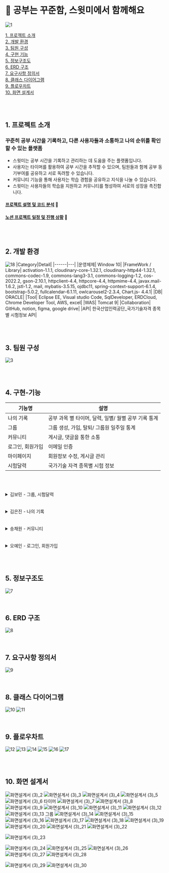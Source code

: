 # 📖 공부는 꾸준함, 스윗미에서 함께해요
![1](https://github.com/Voming/swithme_source/assets/68582465/6e7ab9f9-e296-40ea-9559-2d5e58ed717f)

[1. 프로젝트 소개](#1-프로젝트-소개) <br>
[2. 개발 환경](#2-개발-환경) <br>
[3. 팀원 구성](#3-팀원-구성) <br>
[4. 구현 기능](#4-구현-기능) <br>
[5. 정보구조도](#5-정보구조도) <br>
[6. ERD 구조](#6-ERD-구조)  <br>
[7. 요구사항 정의서](#7-요구사항-정의서) <br>
[8. 클래스 다이어그램](#8-클래스-다이어그램) <br>
[9. 플로우차트](#9-플로우차트) <br>
[10. 화면 설계서](#10-화면-설계서) <br>


<br><br>

## 1. 프로젝트 소개
### 꾸준히 공부 시간을 기록하고, 다른 사용자들과 소통하고 나의 순위를 확인할 수 있는 플랫폼
- 스윗미는 공부 시간을 기록하고 관리하는 데 도움을 주는 플랫폼입니다.
- 사용자는 타이머를 활용하여 공부 시간을 추적할 수 있으며, 팀원들과 함께 공부 동기부여를 공유하고 서로 독려할 수 있습니다.
- 커뮤니티 기능을 통해 사용자는 학습 경험을 공유하고 지식을 나눌 수 있습니다.
- 스윗미는 사용자들의 학습을 지원하고 커뮤니티를 형성하여 서로의 성장을 촉진합니다.

#### [프로젝트 설명 및 코드 분석](https://www.figma.com/proto/xAiLZ6P8yXdaAN7QEstJXU/%EC%B5%9C%EC%A2%85-%EB%B0%9C%ED%91%9C%EC%9E%90%EB%A3%8C?node-id=4-257&starting-point-node-id=4%3A257&t=JWPhIwmTihvmOVIX-1) 🔗
#### [노션 프로젝트 일정 및 진행 상황](https://gratis-thread-070.notion.site/9304877f2dfb404d982dd4c44ae7cde6?v=7a0312303cc345889207a4a49d44a125&pvs=4) 🔗

<br><br>

## 2. 개발 환경
![18](https://github.com/Voming/swithme_source/assets/68582465/364d040f-8fa8-4bf8-9b05-a0444b1d0eee)
|Category|Detail|
|------|---|
|운영체제| Window 10|
|FrameWork / Library| activation-1.1.1, cloudinary-core-1.32.1, cloudinary-http44-1.32.1, commons-codec-1.9, commons-lang3-3.1, commons-logging-1.2, cos-2022.2, gson-2.10.1, httpclient-4.4, httpcore-4.4, httpmime-4.4, javax.mail-1.6.2, jstl-1.2, mail, mybatis-3.5.15, ojdbc11, spring-context-support-6.1.4, bootstrap-5.0.2, fullcalendar-6.1.11, owlcarousel2-2.3.4, Chart.js- 4.4.1|
|DB| ORACLE|
|Tool| Eclipse EE, Visual studio Code, SqlDeveloper, ERDCloud, Chrome Developer Tool, AWS, excel|
|WAS| Tomcat 9|
|Collaboration| GitHub, notion, figma,  google drive|
|API| 한국산업인력공단_국가기술자격 종목별 시험정보 API|

<br><br>

## 3. 팀원 구성
![3](https://github.com/Voming/swithme_source/assets/68582465/d98b68eb-f6f0-468e-beec-133d196d123d)

<br><br>

## 4. 구현-기능
|기능명|설명|
|------|---|
|나의 기록|공부 과목 별 타이머, 달력, 일별/ 월별 공부 기록 통계|
|그룹|그룹 생성, 가입, 탈퇴/ 그룹원 일주일 통계|
|커뮤니티|게시글, 댓글을 통한 소통|
|로그인, 회원가입|이메일 인증|
|마이페이지|회원정보 수정, 게시글 관리|
|시험달력|국가기술 자격 종목별 시험 정보|

<br><br>
<details>
<summary>김보민 - 그룹, 시험달력</summary>
<div markdown="1">   
<img alt="image" src="https://github.com/Voming/swithme_source/assets/68582465/49dd1e7b-6054-449b-a8ee-49ccb7ec7b98"> 
<img alt="image" src="https://github.com/Voming/swithme_source/assets/68582465/5341362f-c9f5-49c0-b0cc-a8f4230452d5"> 
  
<img alt="image" src="https://github.com/Voming/swithme_source/assets/68582465/6afa568a-c937-40b0-99d6-3fb3c3350f29"> 
<img alt="image" src="https://github.com/Voming/swithme_source/assets/68582465/86ac5f30-3843-45e9-96e9-30fc0b6d4a91"> 
<img alt="image" src="https://github.com/Voming/swithme_source/assets/68582465/2053c7bb-f624-4f43-96be-ae217ab7f50c"> 

<img alt="image" src="https://github.com/Voming/swithme_source/assets/68582465/cda84719-921c-4d5c-86f7-d05affce3957"> 
<img alt="image" src="https://github.com/Voming/swithme_source/assets/68582465/b39c96d4-4d8c-46a6-b56e-9f7d19cc20a3"> 

<img alt="image" src="https://github.com/Voming/swithme_source/assets/68582465/0c788643-8953-4324-b5e5-577fe77724e4"> 
<img alt="image" src="https://github.com/Voming/swithme_source/assets/68582465/7cc59fab-6c84-40c3-8131-f6fcbd39dd26"> 
<img alt="image" src="https://github.com/Voming/swithme_source/assets/68582465/81d7570c-2d43-4287-8787-d215e80a06c8"> 
<img alt="image" src="https://github.com/Voming/swithme_source/assets/68582465/81d7570c-2d43-4287-8787-d215e80a06c8"> 

<img alt="image" src="https://github.com/Voming/swithme_source/assets/68582465/e7851796-3dbd-4190-8e75-b2a659bec21c"> 
<img alt="image" src="https://github.com/Voming/swithme_source/assets/68582465/9a55f707-8b34-4765-b310-e6569e1e0874"> 
<img alt="image" src="https://github.com/Voming/swithme_source/assets/68582465/753005a5-f575-4471-b7cb-3b09440a195b"> 

<img alt="image" src="https://github.com/Voming/swithme_source/assets/68582465/5f65119f-451f-4ee5-bfe0-bf4bd2a25259"> 
<img alt="image" src="https://github.com/Voming/swithme_source/assets/68582465/9987fecf-a905-44ec-8936-cf34bf648132"> 

<img alt="image" src="https://github.com/Voming/swithme_source/assets/68582465/a3eb4215-eaa1-4fd3-a139-4d618c53e90f"> 
<img alt="image" src="https://github.com/Voming/swithme_source/assets/68582465/698d2611-10af-4570-8095-8f205b158a1a"> 

<img alt="image" src="https://github.com/Voming/swithme_source/assets/68582465/f0cacbc5-00a7-4ca5-afaf-693ab350dcd5"> 
<img alt="image" src="https://github.com/Voming/swithme_source/assets/68582465/0227a467-46d5-4f91-95a2-e78a4df445a7"> 

<img alt="image" src="https://github.com/Voming/swithme_source/assets/68582465/649fe7c1-f2b0-4eec-b9fe-f2605de4b7a1"> 
<img alt="image" src="https://github.com/Voming/swithme_source/assets/68582465/073025bc-0f9b-4391-b455-5b164b4fd01c"> 
<img alt="image" src="https://github.com/Voming/swithme_source/assets/68582465/893f6bd2-e10e-4564-a4fb-65fa92a7dd87"> 
<img alt="image" src="https://github.com/Voming/swithme_source/assets/68582465/bbf09a6d-9549-4509-85e1-53eb0c7467ab"> 

<img alt="image" src="https://github.com/Voming/swithme_source/assets/68582465/e2036c64-2b2f-4b0f-83cf-8e623bb046fc"> 
<img alt="image" src="https://github.com/Voming/swithme_source/assets/68582465/16302b3a-3422-464e-95ad-3b1c3452dfd9"> 

</div>
</details>
<br><br>
<details>
<summary>김은진 - 나의 기록</summary>
<div markdown="1">   
<img alt="image" src="https://github.com/Voming/swithme_source/assets/68582465/12688ab7-ac28-4018-9fcf-3363c60653ba"> 
<img alt="image" src="https://github.com/Voming/swithme_source/assets/68582465/f4f94df7-26b3-4361-bb03-a053bb379b8d"> 
<img alt="image" src="https://github.com/Voming/swithme_source/assets/68582465/cdc5ac2b-6cfc-4d01-afc6-c2f6f0a52c5e"> 
<img alt="image" src="https://github.com/Voming/swithme_source/assets/68582465/d5d9079c-1721-4d29-a4c3-20996f4fc930"> 
<img alt="image" src="https://github.com/Voming/swithme_source/assets/68582465/9cfc13d2-6324-4174-8d68-44ceaf996b3f"> 
<img alt="image" src="https://github.com/Voming/swithme_source/assets/68582465/b41daeae-3256-4d77-b1c3-0bc571a2abe8"> 
<img alt="image" src="https://github.com/Voming/swithme_source/assets/68582465/423863a5-e8a8-4e5a-bb7a-00a443d437ba"> 

<img alt="image" src="https://github.com/Voming/swithme_source/assets/68582465/5fee6f4d-fd82-45e0-aa10-52b845eabb70"> 
<img alt="image" src="https://github.com/Voming/swithme_source/assets/68582465/a6d08c0e-1aeb-4ed4-9348-890c75029a5b"> 
<img alt="image" src="https://github.com/Voming/swithme_source/assets/68582465/e39bd221-1956-404d-8594-9069ee6ecf29"> 
<img alt="image" src="https://github.com/Voming/swithme_source/assets/68582465/33858661-9339-4538-bf9f-747b093355c3"> 
<img alt="image" src="https://github.com/Voming/swithme_source/assets/68582465/5e29a934-a37a-4815-9e21-5ba3d04b982f"> 
<img alt="image" src="https://github.com/Voming/swithme_source/assets/68582465/8039a8d1-dfa0-4f1a-ad69-5c56cf2e2d14"> 
</div>
</details>
<br><br>
<details>
<summary>송채원 - 커뮤니티</summary>
<div markdown="1">   
<img alt="image" src="https://github.com/Voming/swithme_source/assets/68582465/c81a8280-23b9-41bc-a9b3-96487bc01f96"> 
<img alt="image" src="https://github.com/Voming/swithme_source/assets/68582465/6237058c-ab38-4488-9088-22e6a91d1425"> 
<img alt="image" src="https://github.com/Voming/swithme_source/assets/68582465/e31b7beb-2a33-4f1b-9668-66401fb1ff3b"> 
<img alt="image" src="https://github.com/Voming/swithme_source/assets/68582465/0db35354-1b39-46c9-bb0b-6f6176099b5a"> 
<img alt="image" src="https://github.com/Voming/swithme_source/assets/68582465/f05fa797-5c0d-4bcb-b275-47199dd96a11"> 
<img alt="image" src="https://github.com/Voming/swithme_source/assets/68582465/2a0c5178-d246-42bb-ab25-6f0afdea0d61"> 
<img alt="image" src="https://github.com/Voming/swithme_source/assets/68582465/b6dcc438-8195-4289-8686-1710b2933b02"> 
<img alt="image" src="https://github.com/Voming/swithme_source/assets/68582465/dd59a096-d0da-4da7-8b56-dbf8ef89fa04"> 
<img alt="image" src="https://github.com/Voming/swithme_source/assets/68582465/b992463b-15a8-4a4c-b8a2-859d7b251f99"> 
<img alt="image" src="https://github.com/Voming/swithme_source/assets/68582465/4e3f0157-521f-418d-9a0c-79f1ff51e395"> 
<img alt="image" src="https://github.com/Voming/swithme_source/assets/68582465/deb6c423-e21c-4172-8a21-1cae189cd2ea"> 
<img alt="image" src="https://github.com/Voming/swithme_source/assets/68582465/5f07ce6a-18ec-4b62-b596-15a744c306dd"> 
</div>
</details>
<br><br>
<details>
<summary>오예인 - 로그인, 회원가입</summary>
<div markdown="1">   
<img alt="image" src="https://github.com/Voming/swithme_source/assets/68582465/c81a8280-23b9-41bc-a9b3-96487bc01f96"> 
<img alt="image" src="https://github.com/Voming/swithme_source/assets/68582465/6237058c-ab38-4488-9088-22e6a91d1425"> 
<img alt="image" src="https://github.com/Voming/swithme_source/assets/68582465/e31b7beb-2a33-4f1b-9668-66401fb1ff3b"> 
<img alt="image" src="https://github.com/Voming/swithme_source/assets/68582465/0db35354-1b39-46c9-bb0b-6f6176099b5a"> 
<img alt="image" src="https://github.com/Voming/swithme_source/assets/68582465/f05fa797-5c0d-4bcb-b275-47199dd96a11"> 
<img alt="image" src="https://github.com/Voming/swithme_source/assets/68582465/2a0c5178-d246-42bb-ab25-6f0afdea0d61"> 
<img alt="image" src="https://github.com/Voming/swithme_source/assets/68582465/b6dcc438-8195-4289-8686-1710b2933b02"> 
<img alt="image" src="https://github.com/Voming/swithme_source/assets/68582465/dd59a096-d0da-4da7-8b56-dbf8ef89fa04"> 
<img alt="image" src="https://github.com/Voming/swithme_source/assets/68582465/b992463b-15a8-4a4c-b8a2-859d7b251f99"> 
<img alt="image" src="https://github.com/Voming/swithme_source/assets/68582465/4e3f0157-521f-418d-9a0c-79f1ff51e395"> 
<img alt="image" src="https://github.com/Voming/swithme_source/assets/68582465/deb6c423-e21c-4172-8a21-1cae189cd2ea"> 
<img alt="image" src="https://github.com/Voming/swithme_source/assets/68582465/5f07ce6a-18ec-4b62-b596-15a744c306dd"> 
</div>
</details>




<br><br>
## 5. 정보구조도
![7](https://github.com/Voming/swithme_source/assets/68582465/46b01899-6cc6-4dbd-9676-be5fbeec04ea)

<br>

## 6. ERD 구조
![8](https://github.com/Voming/swithme_source/assets/68582465/c11a124f-2083-4f7e-a290-adf829a44af1)

<br>

## 7. 요구사항 정의서
![9](https://github.com/Voming/swithme_source/assets/68582465/87e25631-22a2-49aa-aa09-6d2edc26802a)

<br>

## 8. 클래스 다이어그램
![10](https://github.com/Voming/swithme_source/assets/68582465/a2517715-053d-4194-a6f1-7ff978c7ead5)
![11](https://github.com/Voming/swithme_source/assets/68582465/175ea1e1-7ddd-4c4f-932a-5dd41ac427b2)

<br>

## 9. 플로우차트
![12](https://github.com/Voming/swithme_source/assets/68582465/9eab8a1b-0c06-4ac1-ab1b-acacbc416d17)
![13](https://github.com/Voming/swithme_source/assets/68582465/1982a2fb-60b0-47ea-86ff-9dd15efc2b84)
![14](https://github.com/Voming/swithme_source/assets/68582465/582424d1-2447-4734-9609-e2ab875f24b9)
![15](https://github.com/Voming/swithme_source/assets/68582465/a2808cc2-cae4-4014-b87c-0ba63549546a)
![16](https://github.com/Voming/swithme_source/assets/68582465/37561d42-1cd2-4ef2-970e-cb8a3ee4bd70)
![17](https://github.com/Voming/swithme_source/assets/68582465/2e595d52-ae45-43cf-8b85-42965bdd78c1)

<br><br>

## 10. 화면 설계서
![화면설계서 (3)_2](https://github.com/Voming/swithme_source/assets/68582465/c81a8280-23b9-41bc-a9b3-96487bc01f96)
![화면설계서 (3)_3](https://github.com/Voming/swithme_source/assets/68582465/e31b7beb-2a33-4f1b-9668-66401fb1ff3b)
![화면설계서 (3)_4](https://github.com/Voming/swithme_source/assets/68582465/f05fa797-5c0d-4bcb-b275-47199dd96a11)
![화면설계서 (3)_5](https://github.com/Voming/swithme_source/assets/68582465/b992463b-15a8-4a4c-b8a2-859d7b251f99)
![화면설계서 (3)_6](https://github.com/Voming/swithme_source/assets/68582465/deb6c423-e21c-4172-8a21-1cae189cd2ea)
타이머
![화면설계서 (3)_7](https://github.com/Voming/swithme_source/assets/68582465/12688ab7-ac28-4018-9fcf-3363c60653ba)
![화면설계서 (3)_8](https://github.com/Voming/swithme_source/assets/68582465/f4f94df7-26b3-4361-bb03-a053bb379b8d)
![화면설계서 (3)_9](https://github.com/Voming/swithme_source/assets/68582465/cdc5ac2b-6cfc-4d01-afc6-c2f6f0a52c5e)
![화면설계서 (3)_10](https://github.com/Voming/swithme_source/assets/68582465/d5d9079c-1721-4d29-a4c3-20996f4fc930)
![화면설계서 (3)_11](https://github.com/Voming/swithme_source/assets/68582465/9cfc13d2-6324-4174-8d68-44ceaf996b3f)
![화면설계서 (3)_12](https://github.com/Voming/swithme_source/assets/68582465/b41daeae-3256-4d77-b1c3-0bc571a2abe8)
![화면설계서 (3)_13](https://github.com/Voming/swithme_source/assets/68582465/423863a5-e8a8-4e5a-bb7a-00a443d437ba)
그룹
![화면설계서 (3)_14](https://github.com/Voming/swithme_source/assets/68582465/49dd1e7b-6054-449b-a8ee-49ccb7ec7b98)
![화면설계서 (3)_15](https://github.com/Voming/swithme_source/assets/68582465/6afa568a-c937-40b0-99d6-3fb3c3350f29)
![화면설계서 (3)_16](https://github.com/Voming/swithme_source/assets/68582465/cda84719-921c-4d5c-86f7-d05affce3957)
![화면설계서 (3)_17](https://github.com/Voming/swithme_source/assets/68582465/0c788643-8953-4324-b5e5-577fe77724e4)
![화면설계서 (3)_18](https://github.com/Voming/swithme_source/assets/68582465/e7e606c4-e6d9-450f-bf12-de74bd1db955)
![화면설계서 (3)_19](https://github.com/Voming/swithme_source/assets/68582465/e7851796-3dbd-4190-8e75-b2a659bec21c)
![화면설계서 (3)_20](https://github.com/Voming/swithme_source/assets/68582465/5f65119f-451f-4ee5-bfe0-bf4bd2a25259)
![화면설계서 (3)_21](https://github.com/Voming/swithme_source/assets/68582465/a3eb4215-eaa1-4fd3-a139-4d618c53e90f)
![화면설계서 (3)_22](https://github.com/Voming/swithme_source/assets/68582465/f0cacbc5-00a7-4ca5-afaf-693ab350dcd5)

![화면설계서 (3)_23](https://github.com/Voming/swithme_source/assets/68582465/029bd738-2b1f-4a21-8e04-5e5d6348c0a8)

![화면설계서 (3)_24](https://github.com/Voming/swithme_source/assets/68582465/dcfacb26-a431-41d3-92c7-ffff412eb1cc)
![화면설계서 (3)_25](https://github.com/Voming/swithme_source/assets/68582465/90f8274c-8a8a-4275-b9dd-b1d829f974fd)
![화면설계서 (3)_26](https://github.com/Voming/swithme_source/assets/68582465/fe39cd91-5298-46b6-b888-58fdabbc72d6)
![화면설계서 (3)_27](https://github.com/Voming/swithme_source/assets/68582465/0e864436-ac22-4813-9f90-9eca5367cdfc)
![화면설계서 (3)_28](https://github.com/Voming/swithme_source/assets/68582465/20851d6b-ce8f-4277-a242-88c51f27b96c)


![화면설계서 (3)_29](https://github.com/Voming/swithme_source/assets/68582465/649fe7c1-f2b0-4eec-b9fe-f2605de4b7a1)
![화면설계서 (3)_30](https://github.com/Voming/swithme_source/assets/68582465/e2036c64-2b2f-4b0f-83cf-8e623bb046fc)




